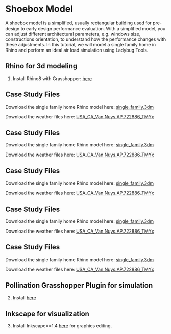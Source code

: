 # Shoebox Model

A shoebox model is a simplified, usually rectangular building used for pre-design to early design performance evaluation. With a simplified model, you can adjust different architectural parameters, e.g. windows size, constructions orientation, to understand how the performance changes with these adjustments. In this tutorial, we will model a single family home in Rhino and perform an ideal air load simulation using Ladybug Tools. 

## Rhino for 3d modeling
1. Install Rhino8 with Grasshopper: <a href="https://www.rhino3d.com/download/" target="_blank">here</a>

## Case Study Files
Download the single family home Rhino model here:
<a href=".../buildingenergymodeling_workshops/arch134b_workshops/_downloads/single_family.3dm" download>single_family.3dm</a>

Download the weather files here:
<a href="buildingenergymodeling_workshops/arch134b_workshops/_downloads/single_family.3dm" download>USA_CA_Van.Nuys.AP.722886_TMYx</a>

## Case Study Files
Download the single family home Rhino model here:
<a href="../buildingenergymodeling_workshops/arch134b_workshops/_downloads/single_family.3dm" download>single_family.3dm</a>

Download the weather files here:
<a href="buildingenergymodeling_workshops/arch134b_workshops/_downloads/single_family.3dm" download>USA_CA_Van.Nuys.AP.722886_TMYx</a>

## Case Study Files
Download the single family home Rhino model here:
<a href="./buildingenergymodeling_workshops/arch134b_workshops/_downloads/single_family.3dm" download>single_family.3dm</a>

Download the weather files here:
<a href="./buildingenergymodeling_workshops/arch134b_workshops/_downloads/single_family.3dm" download>USA_CA_Van.Nuys.AP.722886_TMYx</a>

## Case Study Files
Download the single family home Rhino model here:
<a href="./arch134b_workshops/_downloads/single_family.3dm" download>single_family.3dm</a>

Download the weather files here:
<a href="./arch134b_workshops/_downloads/single_family.3dm" download>USA_CA_Van.Nuys.AP.722886_TMYx</a>

## Case Study Files
Download the single family home Rhino model here:
<a href="./_downloads/single_family.3dm" download>single_family.3dm</a>

Download the weather files here:
<a href="./_downloads/USA_CA_Van.Nuys.AP.722886_TMYx" download>USA_CA_Van.Nuys.AP.722886_TMYx</a>
     
## Pollination Grasshopper Plugin for simulation 
2. Install <a href="https://app.pollination.solutions/cad-plugins" target="_blank">here</a>

## Inkscape for visualization
3. Install Inkscape==1.4 <a href="https://inkscape.org/release/inkscape-1.4/" target="_blank">here</a> for graphics editing.
